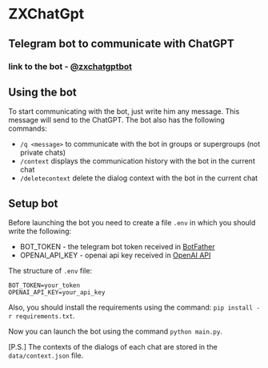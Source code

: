 # ZXChatGpt

## Telegram bot to communicate with ChatGPT


### link to the bot - [@zxchatgptbot](https://t.me/zxchatgptbot)


## Using the bot
To start communicating with the bot, just write him any message. This message will send to the ChatGPT.
The bot also has the following commands:
- `/q <message>` to communicate with the bot in groups or supergroups (not private chats)
- `/context` displays the communication history with the bot in the current chat
- `/deletecontext` delete the dialog context with the bot in the current chat



## Setup bot
Before launching the bot you need to create a file `.env` in which you should write the following:
- BOT_TOKEN - the telegram bot token received in [BotFather](https://t.me/BotFather)
- OPENAI_API_KEY - openai api key received in [OpenAI API](https://platform.openai.com/account/api-keys)

The structure of `.env` file:
```
BOT_TOKEN=your_token
OPENAI_API_KEY=your_api_key
```

Also, you should install the requirements using the command: `pip install -r requirements.txt`.

Now you can launch the bot using the command `python main.py`.

[P.S.] The contexts of the dialogs of each chat are stored in the `data/context.json` file.
